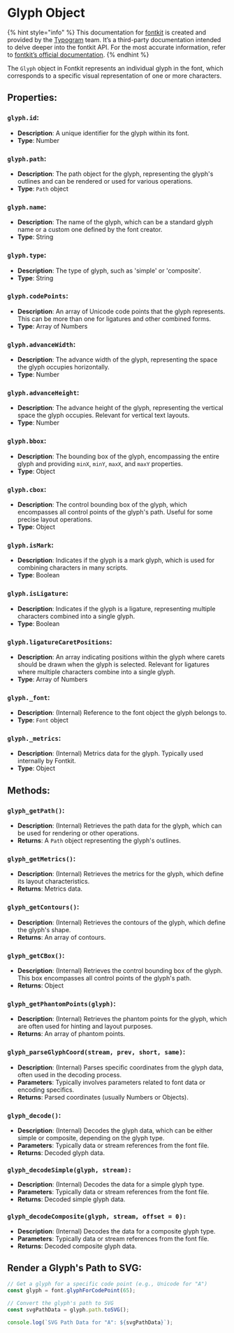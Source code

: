 # Glyph Object

{% hint style="info" %}
This documentation for [fontkit](https://github.com/foliojs/fontkit) is created and provided by the [Typogram](https://typogram.co/) team. It’s a third-party documentation intended to delve deeper into the fontkit API. For the most accurate information, refer to [fontkit’s official documentation](https://github.com/foliojs/fontkit#readme).
{% endhint %}

The `Glyph` object in Fontkit represents an individual glyph in the font, which corresponds to a specific visual representation of one or more characters.

## **Properties**:

### `glyph.id`:

* **Description**: A unique identifier for the glyph within its font.
* **Type**: Number

### `glyph.path`:

* **Description**: The path object for the glyph, representing the glyph's outlines and can be rendered or used for various operations.
* **Type**: `Path` object

### `glyph.name`:

* **Description**: The name of the glyph, which can be a standard glyph name or a custom one defined by the font creator.
* **Type**: String

### `glyph.type`:

* **Description**: The type of glyph, such as 'simple' or 'composite'.
* **Type**: String

### `glyph.codePoints`:

* **Description**: An array of Unicode code points that the glyph represents. This can be more than one for ligatures and other combined forms.
* **Type**: Array of Numbers

### `glyph.advanceWidth`:

* **Description**: The advance width of the glyph, representing the space the glyph occupies horizontally.
* **Type**: Number

### `glyph.advanceHeight`:

* **Description**: The advance height of the glyph, representing the vertical space the glyph occupies. Relevant for vertical text layouts.
* **Type**: Number

### `glyph.bbox`:

* **Description**: The bounding box of the glyph, encompassing the entire glyph and providing `minX`, `minY`, `maxX`, and `maxY` properties.
* **Type**: Object

### `glyph.cbox`:

* **Description**: The control bounding box of the glyph, which encompasses all control points of the glyph's path. Useful for some precise layout operations.
* **Type**: Object

### `glyph.isMark`:

* **Description**: Indicates if the glyph is a mark glyph, which is used for combining characters in many scripts.
* **Type**: Boolean

### `glyph.isLigature`:

* **Description**: Indicates if the glyph is a ligature, representing multiple characters combined into a single glyph.
* **Type**: Boolean

### `glyph.ligatureCaretPositions`:

* **Description**: An array indicating positions within the glyph where carets should be drawn when the glyph is selected. Relevant for ligatures where multiple characters combine into a single glyph.
* **Type**: Array of Numbers

### `glyph._font`:

* **Description**: (Internal) Reference to the font object the glyph belongs to.
* **Type**: `Font` object

### `glyph._metrics`:

* **Description**: (Internal) Metrics data for the glyph. Typically used internally by Fontkit.
* **Type**: Object

## **Methods**:

### `glyph_getPath()`:

* **Description**: (Internal) Retrieves the path data for the glyph, which can be used for rendering or other operations.
* **Returns**: A `Path` object representing the glyph's outlines.

### `glyph_getMetrics()`:

* **Description**: (Internal) Retrieves the metrics for the glyph, which define its layout characteristics.
* **Returns**: Metrics data.

### `glyph_getContours()`:

* **Description**: (Internal) Retrieves the contours of the glyph, which define the glyph's shape.
* **Returns**: An array of contours.

### `glyph_getCBox()`:

* **Description**: (Internal) Retrieves the control bounding box of the glyph. This box encompasses all control points of the glyph's path.
* **Returns**: Object

### `glyph_getPhantomPoints(glyph)`:

* **Description**: (Internal) Retrieves the phantom points for the glyph, which are often used for hinting and layout purposes.
* **Returns**: An array of phantom points.

### `glyph_parseGlyphCoord(stream, prev, short, same)`:

* **Description**: (Internal) Parses specific coordinates from the glyph data, often used in the decoding process.
* **Parameters**: Typically involves parameters related to font data or encoding specifics.
* **Returns**: Parsed coordinates (usually Numbers or Objects).

### `glyph_decode()`:

* **Description**: (Internal) Decodes the glyph data, which can be either simple or composite, depending on the glyph type.
* **Parameters**: Typically data or stream references from the font file.
* **Returns**: Decoded glyph data.

### `glyph_decodeSimple(glyph, stream):`

* **Description**: (Internal) Decodes the data for a simple glyph type.
* **Parameters**: Typically data or stream references from the font file.
* **Returns**: Decoded simple glyph data.

### `glyph_decodeComposite(glyph, stream, offset = 0):`

* **Description**: (Internal) Decodes the data for a composite glyph type.
* **Parameters**: Typically data or stream references from the font file.
* **Returns**: Decoded composite glyph data.

## **Render a Glyph's Path to SVG**:

```javascript
// Get a glyph for a specific code point (e.g., Unicode for "A")
const glyph = font.glyphForCodePoint(65);

// Convert the glyph's path to SVG
const svgPathData = glyph.path.toSVG();

console.log(`SVG Path Data for "A": ${svgPathData}`);
```
